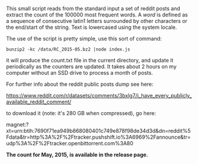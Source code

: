 
This small script reads from the standard input a set of reddit posts and extract the count of the 100000 most frequent words. A *word* is defined as a sequence of consecutive latin1 letters surrounded by other characters or the end/start of the string. Text is lowercased using the system locale.

The use of the script is pretty simple, use this sort of command:
 
`bunzip2 -kc /data/RC_2015-05.bz2 |node index.js`

it will produce the count.txt file in the current directory, and update it periodically as the counters are updated. It takes about 2 hours on my computer without an SSD drive to process a month of posts.

For further info about the reddit public posts dump see here:

https://www.reddit.com/r/datasets/comments/3bxlg7/i_have_every_publicly_available_reddit_comment/

to download it (note: it's 280 GB when compressed), go here:

magnet:?xt=urn:btih:7690f71ea949b868080401c749e878f98de34d3d&dn=reddit%5Fdata&tr=http%3A%2F%2Ftracker.pushshift.io%3A6969%2Fannounce&tr=udp%3A%2F%2Ftracker.openbittorrent.com%3A80

__The count for May, 2015, is available in the release page.__

